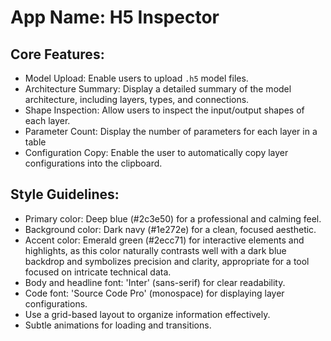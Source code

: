 # **App Name**: H5 Inspector

## Core Features:

- Model Upload: Enable users to upload `.h5` model files.
- Architecture Summary: Display a detailed summary of the model architecture, including layers, types, and connections.
- Shape Inspection: Allow users to inspect the input/output shapes of each layer.
- Parameter Count: Display the number of parameters for each layer in a table
- Configuration Copy: Enable the user to automatically copy layer configurations into the clipboard.

## Style Guidelines:

- Primary color: Deep blue (#2c3e50) for a professional and calming feel.
- Background color: Dark navy (#1e272e) for a clean, focused aesthetic.
- Accent color: Emerald green (#2ecc71) for interactive elements and highlights, as this color naturally contrasts well with a dark blue backdrop and symbolizes precision and clarity, appropriate for a tool focused on intricate technical data.
- Body and headline font: 'Inter' (sans-serif) for clear readability.
- Code font: 'Source Code Pro' (monospace) for displaying layer configurations.
- Use a grid-based layout to organize information effectively.
- Subtle animations for loading and transitions.